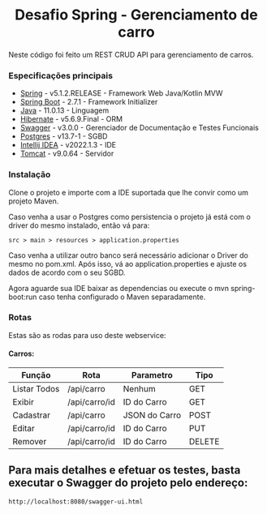 <h1 align="center">Desafio Spring - Gerenciamento de carro </h1>


Neste código foi feito um REST CRUD API para gerenciamento de carros.


### Especificações principais

* [Spring](https://spring.io/) - v5.1.2.RELEASE - Framework Web Java/Kotlin MVW
* [Spring Boot](https://spring.io/projects/spring-boot) - 2.7.1 - Framework Initializer
* [Java](https://www.java.com/) - 11.0.13 - Linguagem
* [Hibernate](http://hibernate.org/orm/) - v5.6.9.Final - ORM
* [Swagger](https://swagger.io/) - v3.0.0 - Gerenciador de Documentação e Testes Funcionais
* [Postgres](https://www.postgresql.org) - v13.7-1 - SGBD
* [Intellij IDEA](https://www.jetbrains.com/idea/) - v2022.1.3 - IDE
* [Tomcat](http://tomcat.apache.org/) - v9.0.64 - Servidor


### Instalação

Clone o projeto e importe com a IDE suportada que lhe convir como um projeto Maven.

Caso venha a usar o Postgres como persistencia o projeto já está com o driver do mesmo instalado, então vá para:

```
src > main > resources > application.properties
```
Caso venha a utilizar outro banco será necessário adicionar o Driver do mesmo no pom.xml. Após isso, vá ao application.properties e ajuste os dados de acordo com o seu SGBD.

Agora aguarde sua IDE baixar as dependencias ou execute o mvn spring-boot:run caso tenha configurado o Maven separadamente.

### Rotas
Estas são as rodas para uso deste webservice:

#### Carros:
| Função | Rota | Parametro | Tipo |
| ------ | ------ | ------ | ------ |
| Listar Todos | /api/carro | Nenhum | GET
| Exibir | /api/carro/id | ID do Carro | GET
| Cadastrar | /api/carro | JSON do Carro | POST
| Editar | /api/carro/id | ID do Carro | PUT
| Remover | /api/carro/id | ID do Carro | DELETE

## Para mais detalhes e efetuar os testes, basta executar o Swagger do projeto pelo endereço:
```
http://localhost:8080/swagger-ui.html
```


